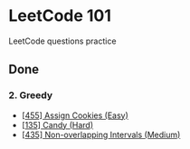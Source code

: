 # LeetCode 101

LeetCode questions practice

## Done

### 2. Greedy

- [[455] Assign Cookies (Easy)](https://leetcode.com/problems/assign-cookies/)
- [[135] Candy (Hard)](https://leetcode.com/problems/candy/)
- [[435] Non-overlapping Intervals (Medium)](https://leetcode.com/problems/non-overlapping-intervals/)
